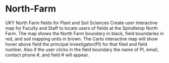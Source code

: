 # North-Farm
UKY North Farm fields for Plant and Soil Sciences
Create user interactive map for Faculty and Staff to locate users of fields at the Spindletop North Farm. 
The map shows the North Farm boundary in black, field boundaries in red, and soil mapping units in brown. 
The Carto interactive map will show hover above field the principal investigator(PI) for that filed and field number. 
Also if the user clicks in the field boundary the name of PI, email, contact phone #, and field # will appear. 

